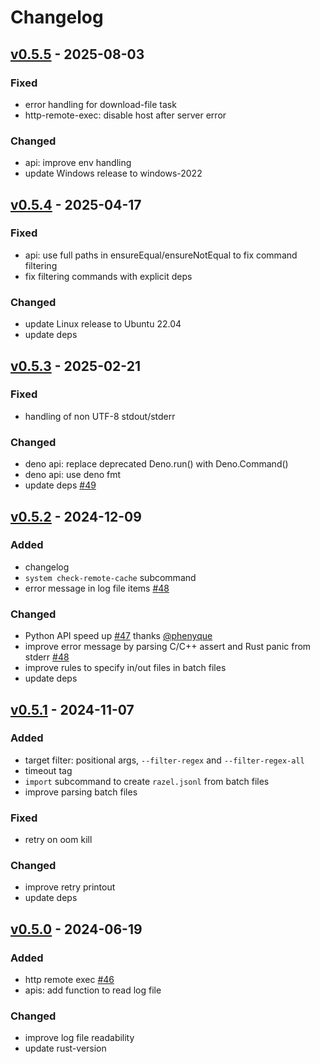 # Changelog

## [v0.5.5](https://github.com/reu-dev/razel/releases/tag/v0.5.5) - 2025-08-03

### Fixed

- error handling for download-file task
- http-remote-exec: disable host after server error

### Changed

- api: improve env handling
- update Windows release to windows-2022

## [v0.5.4](https://github.com/reu-dev/razel/releases/tag/v0.5.4) - 2025-04-17

### Fixed

- api: use full paths in ensureEqual/ensureNotEqual to fix command filtering
- fix filtering commands with explicit deps

### Changed

- update Linux release to Ubuntu 22.04
- update deps

## [v0.5.3](https://github.com/reu-dev/razel/releases/tag/v0.5.3) - 2025-02-21

### Fixed

- handling of non UTF-8 stdout/stderr

### Changed

- deno api: replace deprecated Deno.run() with Deno.Command()
- deno api: use deno fmt
- update deps [#49](https://github.com/reu-dev/razel/pull/49)

## [v0.5.2](https://github.com/reu-dev/razel/releases/tag/v0.5.2) - 2024-12-09

### Added

- changelog
- `system check-remote-cache` subcommand
- error message in log file items [#48](https://github.com/reu-dev/razel/pull/48)

### Changed

- Python API speed up [#47](https://github.com/reu-dev/razel/pull/47) thanks [@phenyque](https://github.com/phenyque)
- improve error message by parsing C/C++ assert and Rust panic from
  stderr [#48](https://github.com/reu-dev/razel/pull/48)
- improve rules to specify in/out files in batch files
- update deps

## [v0.5.1](https://github.com/reu-dev/razel/releases/tag/v0.5.1) - 2024-11-07

### Added

- target filter: positional args, `--filter-regex` and `--filter-regex-all`
- timeout tag
- `import` subcommand to create `razel.jsonl` from batch files
- improve parsing batch files

### Fixed

- retry on oom kill

### Changed

- improve retry printout
- update deps

## [v0.5.0](https://github.com/reu-dev/razel/releases/tag/v0.5.0) - 2024-06-19

### Added

- http remote exec [#46](https://github.com/reu-dev/razel/pull/46)
- apis: add function to read log file

### Changed

- improve log file readability
- update rust-version
